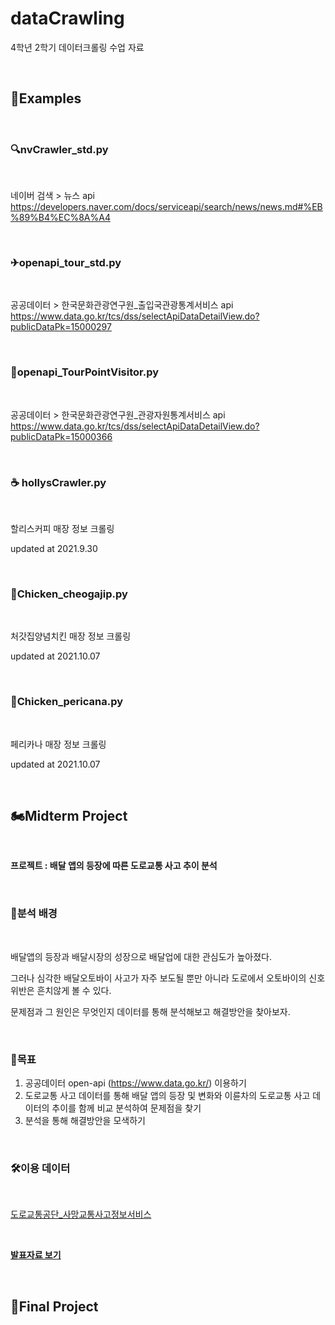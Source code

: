 # dataCrawling
4학년 2학기 데이터크롤링 수업 자료

<br/>

## 📄Examples

<br/>

### 🔍nvCrawler_std.py

<br/>

네이버 검색 > 뉴스 api
https://developers.naver.com/docs/serviceapi/search/news/news.md#%EB%89%B4%EC%8A%A4

<br/>

### ✈openapi_tour_std.py

<br/>

공공데이터 > 한국문화관광연구원_출입국관광통계서비스 api
https://www.data.go.kr/tcs/dss/selectApiDataDetailView.do?publicDataPk=15000297

<br/>

### 🛬openapi_TourPointVisitor.py

<br/>

공공데이터 > 한국문화관광연구원_관광자원통계서비스 api
https://www.data.go.kr/tcs/dss/selectApiDataDetailView.do?publicDataPk=15000366

<br/>

### ☕ hollysCrawler.py

<br/>

할리스커피 매장 정보 크롤링

updated at 2021.9.30

<br/>

### 🍗Chicken_cheogajip.py

<br/>

처갓집양념치킨 매장 정보 크롤링

updated at 2021.10.07

<br/>

### 🍗Chicken_pericana.py

<br/>

페리카나 매장 정보 크롤링

updated at 2021.10.07

<br/>

## 🏍Midterm Project

<br/>

**프로젝트 : 배달 앱의 등장에 따른 도로교통 사고 추이 분석**

<br/>

### 🧐분석 배경

<br/>

배달앱의 등장과 배달시장의 성장으로 배달업에 대한 관심도가 높아졌다. 

그러나 심각한 배달오토바이 사고가 자주 보도될 뿐만 아니라 도로에서 오토바이의 신호위반은 흔치않게 볼 수 있다.

문제점과 그 원인은 무엇인지 데이터를 통해 분석해보고 해결방안을 찾아보자.

<br/>

### 🧭목표

1. 공공데이터 open-api (https://www.data.go.kr/) 이용하기
2. 도로교통 사고 데이터를 통해 배달 앱의 등장 및 변화와 이륜차의 도로교통 사고 데이터의 추이를 함께 비교 분석하여 문제점을 찾기 
3. 분석을 통해 해결방안을 모색하기

<br/>

### 🛠이용 데이터

<br/>

[도로교통공단_사망교통사고정보서비스](https://www.data.go.kr/tcs/dss/selectApiDataDetailView.do?publicDataPk=15059126)

<br/>

**[발표자료 보기](./Midterm/midtermProjectPT.pdf)**

<br/>

## 📰Final Project

<br/>


<br/>
